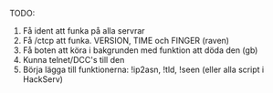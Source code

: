 TODO:

1. Få ident att funka på alla servrar
2. Få /ctcp att funka. VERSION, TIME och FINGER (raven)
3. Få boten att köra i bakgrunden med funktion att döda den (gb)
4. Kunna telnet/DCC's till den
5. Börja lägga till funktionerna: !ip2asn, !tld, !seen (eller alla script i HackServ) 
